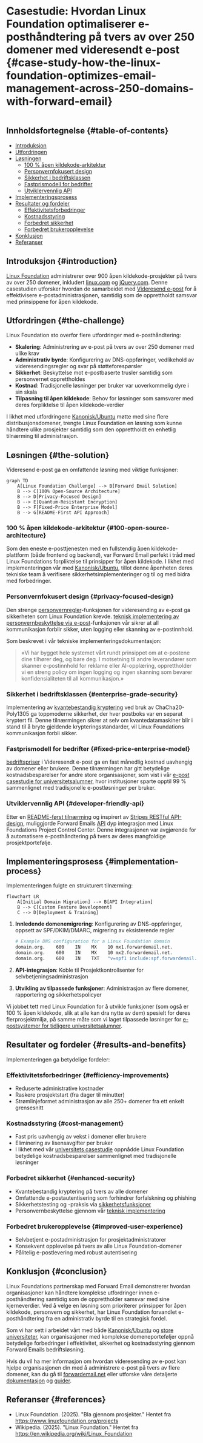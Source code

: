 # Casestudie: Hvordan Linux Foundation optimaliserer e-posthåndtering på tvers av over 250 domener med videresendt e-post {#case-study-how-the-linux-foundation-optimizes-email-management-across-250-domains-with-forward-email}

<img loading="lazy" src="/img/articles/linux-foundation.webp" alt="" class="rounded-lg" />

## Innholdsfortegnelse {#table-of-contents}

* [Introduksjon](#introduction)
* [Utfordringen](#the-challenge)
* [Løsningen](#the-solution)
  * [100 % åpen kildekode-arkitektur](#100-open-source-architecture)
  * [Personvernfokusert design](#privacy-focused-design)
  * [Sikkerhet i bedriftsklassen](#enterprise-grade-security)
  * [Fastprismodell for bedrifter](#fixed-price-enterprise-model)
  * [Utviklervennlig API](#developer-friendly-api)
* [Implementeringsprosess](#implementation-process)
* [Resultater og fordeler](#results-and-benefits)
  * [Effektivitetsforbedringer](#efficiency-improvements)
  * [Kostnadsstyring](#cost-management)
  * [Forbedret sikkerhet](#enhanced-security)
  * [Forbedret brukeropplevelse](#improved-user-experience)
* [Konklusjon](#conclusion)
* [Referanser](#references)

## Introduksjon {#introduction}

[Linux Foundation](https://en.wikipedia.org/wiki/Linux_Foundation) administrerer over 900 åpen kildekode-prosjekter på tvers av over 250 domener, inkludert [linux.com](https://www.linux.com/) og [jQuery.com](https://jquery.com/). Denne casestudien utforsker hvordan de samarbeidet med [Videresend e-post](https://forwardemail.net) for å effektivisere e-postadministrasjonen, samtidig som de opprettholdt samsvar med prinsippene for åpen kildekode.

## Utfordringen {#the-challenge}

Linux Foundation sto overfor flere utfordringer med e-posthåndtering:

* **Skalering**: Administrering av e-post på tvers av over 250 domener med ulike krav
* **Administrativ byrde**: Konfigurering av DNS-oppføringer, vedlikehold av videresendingsregler og svar på støtteforespørsler
* **Sikkerhet**: Beskyttelse mot e-postbaserte trusler samtidig som personvernet opprettholdes
* **Kostnad**: Tradisjonelle løsninger per bruker var uoverkommelig dyre i sin skala
* **Tilpasning til åpen kildekode**: Behov for løsninger som samsvarer med deres forpliktelse til åpen kildekode-verdier

I likhet med utfordringene [Kanonisk/Ubuntu](https://forwardemail.net/blog/docs/canonical-ubuntu-email-enterprise-case-study) møtte med sine flere distribusjonsdomener, trengte Linux Foundation en løsning som kunne håndtere ulike prosjekter samtidig som den opprettholdt en enhetlig tilnærming til administrasjon.

## Løsningen {#the-solution}

Videresend e-post ga en omfattende løsning med viktige funksjoner:

```mermaid
graph TD
    A[Linux Foundation Challenge] --> B[Forward Email Solution]
    B --> C[100% Open-Source Architecture]
    B --> D[Privacy-Focused Design]
    B --> E[Quantum-Resistant Encryption]
    B --> F[Fixed-Price Enterprise Model]
    B --> G[README-First API Approach]
```

### 100 % åpen kildekode-arkitektur {#100-open-source-architecture}

Som den eneste e-posttjenesten med en fullstendig åpen kildekode-plattform (både frontend og backend), var Forward Email perfekt i tråd med Linux Foundations forpliktelse til prinsipper for åpen kildekode. I likhet med implementeringen vår med [Kanonisk/Ubuntu](https://forwardemail.net/blog/docs/canonical-ubuntu-email-enterprise-case-study), tillot denne åpenheten deres tekniske team å verifisere sikkerhetsimplementeringer og til og med bidra med forbedringer.

### Personvernfokusert design {#privacy-focused-design}

Den strenge [personvernregler](https://forwardemail.net/privacy)-funksjonen for videresending av e-post ga sikkerheten som Linux Foundation krevde. [teknisk implementering av personvernbeskyttelse via e-post](https://forwardemail.net/blog/docs/email-privacy-protection-technical-implementation)-funksjonen vår sikrer at all kommunikasjon forblir sikker, uten logging eller skanning av e-postinnhold.

Som beskrevet i vår tekniske implementeringsdokumentasjon:

> «Vi har bygget hele systemet vårt rundt prinsippet om at e-postene dine tilhører deg, og bare deg. I motsetning til andre leverandører som skanner e-postinnhold for reklame eller AI-opplæring, opprettholder vi en streng policy om ingen logging og ingen skanning som bevarer konfidensialiteten til all kommunikasjon.»

### Sikkerhet i bedriftsklassen {#enterprise-grade-security}

Implementering av [kvantebestandig kryptering](https://forwardemail.net/blog/docs/best-quantum-safe-encrypted-email-service) ved bruk av ChaCha20-Poly1305 ga toppmoderne sikkerhet, der hver postboks var en separat kryptert fil. Denne tilnærmingen sikrer at selv om kvantedatamaskiner blir i stand til å bryte gjeldende krypteringsstandarder, vil Linux Foundations kommunikasjon forbli sikker.

### Fastprismodell for bedrifter {#fixed-price-enterprise-model}

[bedriftspriser](https://forwardemail.net/pricing) i Videresendt e-post ga en fast månedlig kostnad uavhengig av domener eller brukere. Denne tilnærmingen har gitt betydelige kostnadsbesparelser for andre store organisasjoner, som vist i vår [e-post casestudie for universitetsalumner](https://forwardemail.net/blog/docs/alumni-email-forwarding-university-case-study), hvor institusjoner sparte opptil 99 % sammenlignet med tradisjonelle e-postløsninger per bruker.

### Utviklervennlig API {#developer-friendly-api}

Etter en [README-først tilnærming](https://tom.preston-werner.com/2010/08/23/readme-driven-development) og inspirert av [Stripes RESTful API-design](https://amberonrails.com/building-stripes-api), muliggjorde Forward Emails [API](https://forwardemail.net/api) dyp integrasjon med Linux Foundations Project Control Center. Denne integrasjonen var avgjørende for å automatisere e-posthåndtering på tvers av deres mangfoldige prosjektportefølje.

## Implementeringsprosess {#implementation-process}

Implementeringen fulgte en strukturert tilnærming:

```mermaid
flowchart LR
    A[Initial Domain Migration] --> B[API Integration]
    B --> C[Custom Feature Development]
    C --> D[Deployment & Training]
```

1. **Innledende domenemigrering**: Konfigurering av DNS-oppføringer, oppsett av SPF/DKIM/DMARC, migrering av eksisterende regler

   ```sh
   # Example DNS configuration for a Linux Foundation domain
   domain.org.    600    IN    MX    10 mx1.forwardemail.net.
   domain.org.    600    IN    MX    10 mx2.forwardemail.net.
   domain.org.    600    IN    TXT   "v=spf1 include:spf.forwardemail.net -all"
   ```

2. **API-integrasjon**: Koble til Prosjektkontrollsenter for selvbetjeningsadministrasjon

3. **Utvikling av tilpassede funksjoner**: Administrasjon av flere domener, rapportering og sikkerhetspolicyer

Vi jobbet tett med Linux Foundation for å utvikle funksjoner (som også er 100 % åpen kildekode, slik at alle kan dra nytte av dem) spesielt for deres flerprosjektmiljø, på samme måte som vi laget tilpassede løsninger for [e-postsystemer for tidligere universitetsalumner](https://forwardemail.net/blog/docs/alumni-email-forwarding-university-case-study).

## Resultater og fordeler {#results-and-benefits}

Implementeringen ga betydelige fordeler:

### Effektivitetsforbedringer {#efficiency-improvements}

* Reduserte administrative kostnader
* Raskere prosjektstart (fra dager til minutter)
* Strømlinjeformet administrasjon av alle 250+ domener fra ett enkelt grensesnitt

### Kostnadsstyring {#cost-management}

* Fast pris uavhengig av vekst i domener eller brukere
* Eliminering av lisensavgifter per bruker
* I likhet med vår [universitets casestudie](https://forwardemail.net/blog/docs/alumni-email-forwarding-university-case-study) oppnådde Linux Foundation betydelige kostnadsbesparelser sammenlignet med tradisjonelle løsninger

### Forbedret sikkerhet {#enhanced-security}

* Kvantebestandig kryptering på tvers av alle domener
* Omfattende e-postautentisering som forhindrer forfalskning og phishing
* Sikkerhetstesting og -praksis via [sikkerhetsfunksjoner](https://forwardemail.net/security)
* Personvernbeskyttelse gjennom vår [teknisk implementering](https://forwardemail.net/blog/docs/email-privacy-protection-technical-implementation)

### Forbedret brukeropplevelse {#improved-user-experience}

* Selvbetjent e-postadministrasjon for prosjektadministratorer
* Konsekvent opplevelse på tvers av alle Linux Foundation-domener
* Pålitelig e-postlevering med robust autentisering

## Konklusjon {#conclusion}

Linux Foundations partnerskap med Forward Email demonstrerer hvordan organisasjoner kan håndtere komplekse utfordringer innen e-posthåndtering samtidig som de opprettholder samsvar med sine kjerneverdier. Ved å velge en løsning som prioriterer prinsipper for åpen kildekode, personvern og sikkerhet, har Linux Foundation forvandlet e-posthåndtering fra en administrativ byrde til en strategisk fordel.

Som vi har sett i arbeidet vårt med både [Kanonisk/Ubuntu](https://forwardemail.net/blog/docs/canonical-ubuntu-email-enterprise-case-study) og [store universiteter](https://forwardemail.net/blog/docs/alumni-email-forwarding-university-case-study), kan organisasjoner med komplekse domeneporteføljer oppnå betydelige forbedringer i effektivitet, sikkerhet og kostnadsstyring gjennom Forward Emails bedriftsløsning.

Hvis du vil ha mer informasjon om hvordan videresending av e-post kan hjelpe organisasjonen din med å administrere e-post på tvers av flere domener, kan du gå til [forwardemail.net](https://forwardemail.net) eller utforske våre detaljerte [dokumentasjon](https://forwardemail.net/email-api) og [guider](https://forwardemail.net/guides).

## Referanser {#references}

* Linux Foundation. (2025). "Bla gjennom prosjekter." Hentet fra <https://www.linuxfoundation.org/projects>
* Wikipedia. (2025). "Linux Foundation." Hentet fra <https://en.wikipedia.org/wiki/Linux_Foundation>
